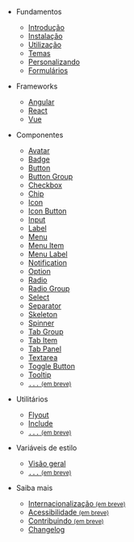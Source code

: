 - Fundamentos

  - [Introdução](/)
  - [Instalação](/fundamentos/instalação)
  - [Utilização](/fundamentos/utilização)
  - [Temas](/fundamentos/temas)
  - [Personalizando](/fundamentos/personalizando)
  - [Formulários](/fundamentos/formulários)

- Frameworks

  - [Angular](/frameworks/angular)
  - [React](/frameworks/react)
  - [Vue](/frameworks/vue)

- Componentes

  - [Avatar](/componentes/avatar)
  - [Badge](/componentes/badge)
  - [Button](/componentes/button)
  - [Button Group](/componentes/button-group)
  - [Checkbox](/componentes/checkbox)
  - [Chip](/componentes/chip)
  - [Icon](/componentes/icon)
  - [Icon Button](/componentes/icon-button)
  - [Input](/componentes/input)
  - [Label](/componentes/label)
  - [Menu](/componentes/menu)
  - [Menu Item](/componentes/menu-item)
  - [Menu Label](/componentes/menu-label)
  - [Notification](/componentes/notification)
  - [Option](/componentes/option)
  - [Radio](/componentes/radio)
  - [Radio Group](/componentes/radio-group)
  - [Select](/componentes/select)
  - [Separator](/componentes/separator)
  - [Skeleton](/componentes/skeleton)
  - [Spinner](/componentes/spinner)
  - [Tab Group](/componentes/tab-group)
  - [Tab Item](/componentes/tab-item)
  - [Tab Panel](/componentes/tab-panel)
  - [Textarea](/componentes/textarea)
  - [Toggle Button](/componentes/toggle-button)
  - [Tooltip](/componentes/tooltip)
  - [<code>...</code> <small>(em breve)</small>](/404)
  <!--plop:component-->

- Utilitários

  - [Flyout](/utilitários/flyout)
  - [Include](/utilitários/include)
  - [<code>...</code> <small>(em breve)</small>](/404)

- Variáveis de estilo

  - [Visão geral](/variáveis-de-estilo/visão-geral)
  - [<code>...</code> <small>(em breve)</small>](/404)

- Saiba mais

  - [Internacionalização <small>(em breve)</small>](/saiba-mais/internacionalização)
  - [Acessibilidade <small>(em breve)</small>](/saiba-mais/acessibilidade)
  - [Contribuindo <small>(em breve)</small>](/saiba-mais/contribuindo)
  - [Changelog](/saiba-mais/changelog)

